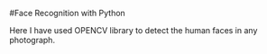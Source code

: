 
#Face Recognition with Python

Here I have used OPENCV library to detect the human faces in any photograph. 
